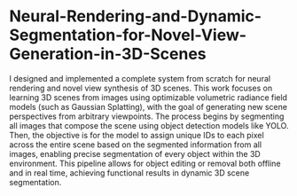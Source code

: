 # Neural-Rendering-and-Dynamic-Segmentation-for-Novel-View-Generation-in-3D-Scenes
I designed and implemented a complete system from scratch for neural rendering and novel view synthesis of 3D scenes. This work focuses on learning 3D scenes from images using optimizable volumetric radiance field models (such as Gaussian Splatting), with the goal of generating new scene perspectives from arbitrary viewpoints. The process begins by segmenting all images that compose the scene using object detection models like YOLO. Then, the objective is for the model to assign unique IDs to each pixel across the entire scene based on the segmented information from all images, enabling precise segmentation of every object within the 3D environment. This pipeline allows for object editing or removal both offline and in real time, achieving functional results in dynamic 3D scene segmentation.

